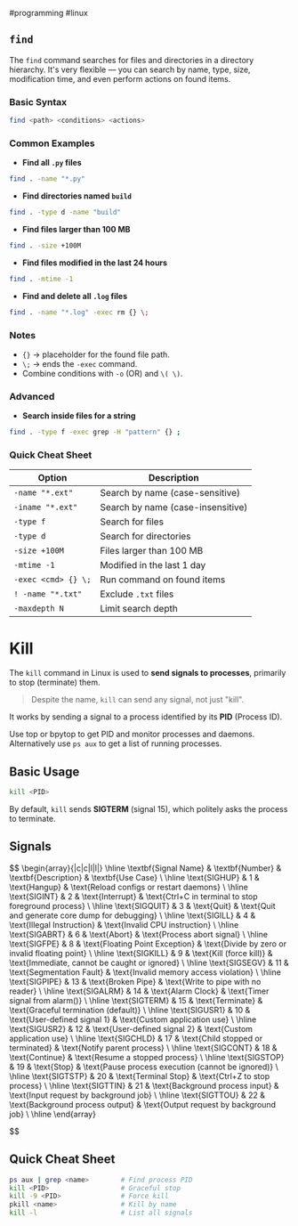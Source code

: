 #programming #linux 

## `find` 

The `find` command searches for files and directories in a directory hierarchy. It's very flexible — you can search by name, type, size, modification time, and even perform actions on found items.

### Basic Syntax
```bash
find <path> <conditions> <actions>
```


### Common Examples

- **Find all `.py` files**
```bash
find . -name "*.py"
```

- **Find directories named `build`**
```bash
find . -type d -name "build"
```


- **Find files larger than 100 MB**
```bash
find . -size +100M
```

- **Find files modified in the last 24 hours**
```bash
find . -mtime -1
```


- **Find and delete all `.log` files**

```bash 
find . -name "*.log" -exec rm {} \;
```


### Notes

- `{}` → placeholder for the found file path.
- `\;` → ends the `-exec` command.
- Combine conditions with `-o` (OR) and `\( \)`.

### Advanced

- **Search inside files for a string**
```bash
find . -type f -exec grep -H "pattern" {} ;
```

### Quick Cheat Sheet

| Option              | Description                       |
| ------------------- | --------------------------------- |
| `-name "*.ext"`     | Search by name (case-sensitive)   |
| `-iname "*.ext"`    | Search by name (case-insensitive) |
| `-type f`           | Search for files                  |
| `-type d`           | Search for directories            |
| `-size +100M`       | Files larger than 100 MB          |
| `-mtime -1`         | Modified in the last 1 day        |
| `-exec <cmd> {} \;` | Run command on found items        |
| `! -name "*.txt"`   | Exclude `.txt` files              |
| `-maxdepth N`       | Limit search depth                |

# Kill 

The `kill` command in Linux is used to **send signals to processes**, primarily to stop (terminate) them.

> Despite the name, `kill` can send any signal, not just "kill".

It works by sending a signal to a process identified by its **PID** (Process ID).

Use top or bpytop to get PID and monitor processes and daemons. Alternatively use ``ps aux`` to get a list of running processes. 
## Basic Usage 
```bash 
kill <PID>
```
By default, `kill` sends **SIGTERM** (signal 15), which politely asks the process to terminate.

## Signals 

$$
\begin{array}{|c|c|l|l|}
\hline
\textbf{Signal Name} & \textbf{Number} & \textbf{Description} & \textbf{Use Case} \\
\hline
\text{SIGHUP} & 1 & \text{Hangup} & \text{Reload configs or restart daemons} \\
\hline
\text{SIGINT} & 2 & \text{Interrupt} & \text{Ctrl+C in terminal to stop foreground process} \\
\hline
\text{SIGQUIT} & 3 & \text{Quit} & \text{Quit and generate core dump for debugging} \\
\hline
\text{SIGILL} & 4 & \text{Illegal Instruction} & \text{Invalid CPU instruction} \\
\hline
\text{SIGABRT} & 6 & \text{Abort} & \text{Process abort signal} \\
\hline
\text{SIGFPE} & 8 & \text{Floating Point Exception} & \text{Divide by zero or invalid floating point} \\
\hline
\text{SIGKILL} & 9 & \text{Kill (force kill)} & \text{Immediate, cannot be caught or ignored} \\
\hline
\text{SIGSEGV} & 11 & \text{Segmentation Fault} & \text{Invalid memory access violation} \\
\hline
\text{SIGPIPE} & 13 & \text{Broken Pipe} & \text{Write to pipe with no reader} \\
\hline
\text{SIGALRM} & 14 & \text{Alarm Clock} & \text{Timer signal from alarm()} \\
\hline
\text{SIGTERM} & 15 & \text{Terminate} & \text{Graceful termination (default)} \\
\hline
\text{SIGUSR1} & 10 & \text{User-defined signal 1} & \text{Custom application use} \\
\hline
\text{SIGUSR2} & 12 & \text{User-defined signal 2} & \text{Custom application use} \\
\hline
\text{SIGCHLD} & 17 & \text{Child stopped or terminated} & \text{Notify parent process} \\
\hline
\text{SIGCONT} & 18 & \text{Continue} & \text{Resume a stopped process} \\
\hline
\text{SIGSTOP} & 19 & \text{Stop} & \text{Pause process execution (cannot be ignored)} \\
\hline
\text{SIGTSTP} & 20 & \text{Terminal Stop} & \text{Ctrl+Z to stop process} \\
\hline
\text{SIGTTIN} & 21 & \text{Background process input} & \text{Input request by background job} \\
\hline
\text{SIGTTOU} & 22 & \text{Background process output} & \text{Output request by background job} \\
\hline
\end{array}

$$

## Quick Cheat Sheet

```bash
ps aux | grep <name>        # Find process PID
kill <PID>                  # Graceful stop
kill -9 <PID>               # Force kill
pkill <name>                # Kill by name
kill -l                     # List all signals
```
